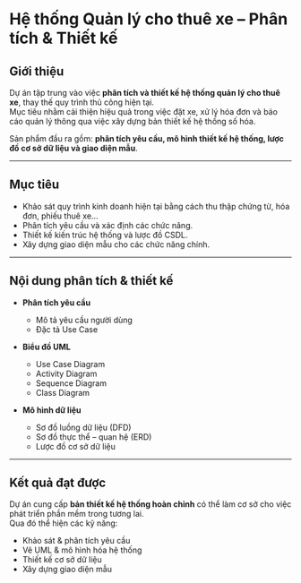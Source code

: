 # Hệ thống Quản lý cho thuê xe – Phân tích & Thiết kế  

##  Giới thiệu  
Dự án tập trung vào việc **phân tích và thiết kế hệ thống quản lý cho thuê xe**, thay thế quy trình thủ công hiện tại.  
Mục tiêu nhằm cải thiện hiệu quả trong việc đặt xe, xử lý hóa đơn và báo cáo quản lý thông qua việc xây dựng bản thiết kế hệ thống số hóa.  

Sản phẩm đầu ra gồm: **phân tích yêu cầu, mô hình thiết kế hệ thống, lược đồ cơ sở dữ liệu và giao diện mẫu**.  

---

##  Mục tiêu  
- Khảo sát quy trình kinh doanh hiện tại bằng cách thu thập chứng từ, hóa đơn, phiếu thuê xe...  
- Phân tích yêu cầu và xác định các chức năng.  
- Thiết kế kiến trúc hệ thống và lược đồ CSDL.  
- Xây dựng giao diện mẫu cho các chức năng chính.  

---

##  Nội dung phân tích & thiết kế  
- **Phân tích yêu cầu**  
  - Mô tả yêu cầu người dùng  
  - Đặc tả Use Case  

- **Biểu đồ UML**  
  - Use Case Diagram  
  - Activity Diagram  
  - Sequence Diagram  
  - Class Diagram  

- **Mô hình dữ liệu**  
  - Sơ đồ luồng dữ liệu (DFD)  
  - Sơ đồ thực thể – quan hệ (ERD)  
  - Lược đồ cơ sở dữ liệu  

---

##  Kết quả đạt được  
Dự án cung cấp **bản thiết kế hệ thống hoàn chỉnh** có thể làm cơ sở cho việc phát triển phần mềm trong tương lai.  
Qua đó thể hiện các kỹ năng:  
- Khảo sát & phân tích yêu cầu  
- Vẽ UML & mô hình hóa hệ thống  
- Thiết kế cơ sở dữ liệu  
- Xây dựng giao diện mẫu  

